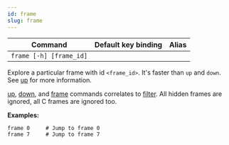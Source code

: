 ```yaml
---
id: frame
slug: frame
---
```


| Command | Default key binding | Alias |
| ------- | ------------------- | ----- |
| `frame [-h] [frame_id]` ||  |

Explore a particular frame with id `<frame_id>`. It's faster than `up` and `down`. See [up](/docs/commands/up) for more information.

[up](/docs/commands/up), [down](/docs/commands/down), and [frame](/docs/commands/frame) commands correlates to [filter](/docs/guides/filter). All hidden frames are ignored, all C frames are ignored too.

**Examples:**

```
frame 0     # Jump to frame 0
frame 7     # Jump to frame 7
```
